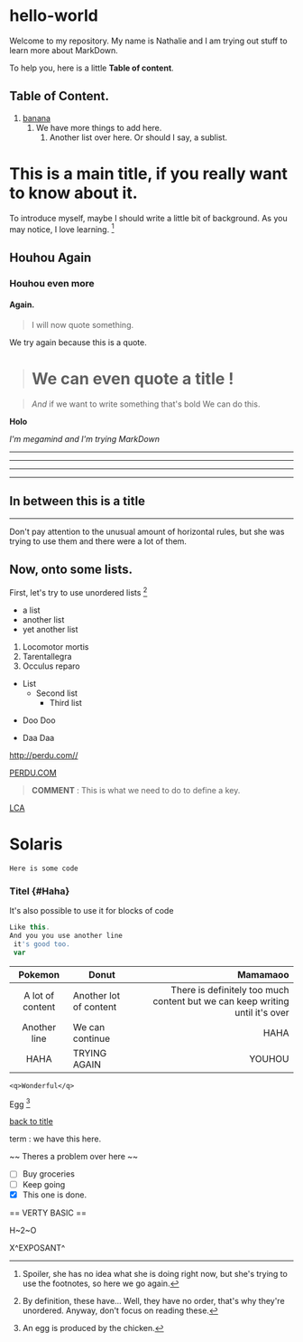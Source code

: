 # hello-world
Welcome to my repository. My name is Nathalie and I am trying out stuff to learn more about MarkDown.

To help you, here is a little **Table of content**. 
## Table of Content.
1. [banana](#Solaris)
    1. We have more things to add here. 
        1. Another list over here. Or should I say, a sublist.

# This is a main title, if you really want to know about it.
To introduce myself, maybe I should write a little bit of background. As you may notice, I love learning. 
[^2]

[^2]: Spoiler, she has no idea what she is doing right now, but she's trying to use the footnotes, so here we go again.

## Houhou Again

### Houhou even more

#### Again.

> I will now quote something.

We try again because this is a quote. 
 > # We can even quote a title ! 

 > *And* if we want to write something that's bold We can do this. 

 **Holo**

 *I'm megamind and I'm trying MarkDown*

 ---
 ***
 ___
 ___
 ## In between this is a title
 ___

 Don't pay attention to the unusual amount of horizontal rules, but she was trying to use them and there were a lot of them.

## Now, onto some lists.

First, let's try to use unordered lists
[^3]

[^3]: By definition, these have... Well, they have no order, that's why they're unordered. Anyway, don't focus on reading these. 

- a list
- another list
- yet another list

1. Locomotor mortis
2. Tarentallegra
3. Occulus reparo

-  List
    - Second list  
        - Third list

* Doo Doo
+ Daa Daa

<http://perdu.com//>

[PERDU.COM](http://perdu.com/)

> **COMMENT** : This is what we need to do to define a key.

[1]: http://perdu.com/

[LCA][1]

# Solaris

`Here is some code`

### Titel {#Haha}
 
It's also possible to use it for blocks of code 

``` javascript
Like this. 
And you you use another line
 it's good too.
 var 
```

| Pokemon          | Donut                  | Mamamaoo                                                                     |
| :--------------: | -----------------------| ---------------------------------------------------------------------------: |
| A lot of content | Another lot of content | There is definitely too much content but we can keep writing until it's over | 
| Another line     | We can continue        | HAHA                                                                         |
| HAHA             |           TRYING AGAIN | YOUHOU                                                                       |

`<q>Wonderful</q>`

Egg
[^1]

[^1]:An egg is produced by the chicken.


[back to title](#Haha)

term
: we have this here.

~~ Theres a  problem over here ~~

- [ ] Buy groceries
- [ ] Keep going
- [X] This one is done.

== VERTY BASIC ==

H~2~O

X^EXPOSANT^